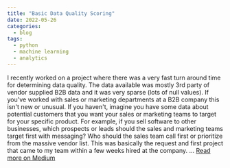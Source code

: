 ```yaml
---
title: "Basic Data Quality Scoring"
date: 2022-05-26
categories:
  - blog
tags:
  - python
  - machine learning
  - analytics
---
```


I recently worked on a project where there was a very fast turn around time for determining data quality. The data available was mostly 3rd party of vendor supplied B2B data and it was very sparse (lots of null values). If you've worked with sales or marketing departments at a B2B company this isn't new or unusual. If you haven't, imagine you have some data about potential customers that you want your sales or marketing teams to target for your specific product. For example, if you sell software to other businesses, which prospects or leads should the sales and marketing teams target first with messaging? Who should the sales team call first or prioritize from the massive vendor list. This was basically the request and first project that came to my team within a few weeks hired at the company. ... [Read more on Medium](https://medium.com/@violante.andre)
